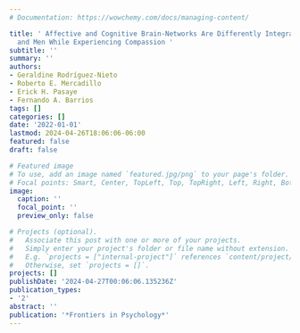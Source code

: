 ```yaml
---
# Documentation: https://wowchemy.com/docs/managing-content/

title: ' Affective and Cognitive Brain-Networks Are Differently Integrated in Women
  and Men While Experiencing Compassion '
subtitle: ''
summary: ''
authors:
- Geraldine Rodríguez-Nieto
- Roberto E. Mercadillo
- Erick H. Pasaye
- Fernando A. Barrios
tags: []
categories: []
date: '2022-01-01'
lastmod: 2024-04-26T18:06:06-06:00
featured: false
draft: false

# Featured image
# To use, add an image named `featured.jpg/png` to your page's folder.
# Focal points: Smart, Center, TopLeft, Top, TopRight, Left, Right, BottomLeft, Bottom, BottomRight.
image:
  caption: ''
  focal_point: ''
  preview_only: false

# Projects (optional).
#   Associate this post with one or more of your projects.
#   Simply enter your project's folder or file name without extension.
#   E.g. `projects = ["internal-project"]` references `content/project/deep-learning/index.md`.
#   Otherwise, set `projects = []`.
projects: []
publishDate: '2024-04-27T00:06:06.135236Z'
publication_types:
- '2'
abstract: ''
publication: '*Frontiers in Psychology*'
---
```

